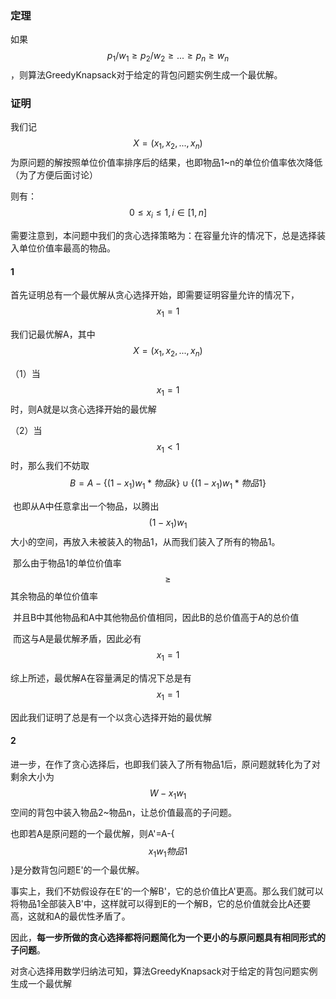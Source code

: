 ### 定理

如果$$p_1/w_1 \geq p_2/w_2 \geq ... \geq p_n \geq w_n$$，则算法GreedyKnapsack对于给定的背包问题实例生成一个最优解。

### 证明

我们记 $$X=(x_1,x_2,...,x_n)$$ 为原问题的解按照单位价值率排序后的结果，也即物品1~n的单位价值率依次降低（为了方便后面讨论）

则有：$$0 \leq x_i \leq 1, i \in[1,n]$$

需要注意到，本问题中我们的贪心选择策略为：在容量允许的情况下，总是选择装入单位价值率最高的物品。

#### 1

首先证明总有一个最优解从贪心选择开始，即需要证明容量允许的情况下，$$x_1=1$$

我们记最优解A，其中$$X=(x_1,x_2,...,x_n)$$

（1）当$$x_1=1$$时，则A就是以贪心选择开始的最优解

（2）当 $$x_1 < 1$$ 时，那么我们不妨取 $$B=A-\{ (1-x_1)w_1*物品k \} \cup \{(1-x_1)w_1*物品1\}$$

​	也即从A中任意拿出一个物品，以腾出$$(1-x_1)w_1$$ 大小的空间，再放入未被装入的物品1，从而我们装入了所有的物品1。

​	那么由于物品1的单位价值率 $$\geq$$ 其余物品的单位价值率

​	并且B中其他物品和A中其他物品价值相同，因此B的总价值高于A的总价值

​	而这与A是最优解矛盾，因此必有$$x_1=1$$

综上所述，最优解A在容量满足的情况下总是有$$x_1=1$$

因此我们证明了总是有一个以贪心选择开始的最优解

#### 2

进一步，在作了贪心选择后，也即我们装入了所有物品1后，原问题就转化为了对剩余大小为$$W-x_1w_1$$空间的背包中装入物品2~物品n，让总价值最高的子问题。

也即若A是原问题的一个最优解，则A'=A-{$$x_1w_1物品1$$}是分数背包问题E'的一个最优解。

事实上，我们不妨假设存在E'的一个解B'，它的总价值比A'更高。那么我们就可以将物品1全部装入B'中，这样就可以得到E的一个解B，它的总价值就会比A还要高，这就和A的最优性矛盾了。

因此，**每一步所做的贪心选择都将问题简化为一个更小的与原问题具有相同形式的子问题**。

对贪心选择用数学归纳法可知，算法GreedyKnapsack对于给定的背包问题实例生成一个最优解